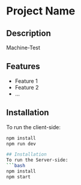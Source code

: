 # Project Name

## Description
Machine-Test 

## Features
- Feature 1
- Feature 2
- ...

## Installation
To run the client-side:
```bash
npm install
npm run dev

## Installation
To run the Server-side:
```bash
npm install
npm start
